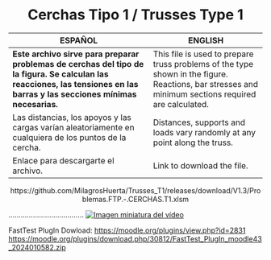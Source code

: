<h1 align="center"> Cerchas Tipo 1 / Trusses Type 1 </h1>

| ESPAÑOL | ENGLISH |
| --- | --- |
| **Este archivo sirve para preparar problemas de cerchas del tipo de la figura. Se calculan las reacciones, las tensiones en las barras y las secciones mínimas necesarias.** | This file is used to prepare truss problems of the type shown in the figure. Reactions, bar stresses and minimum sections required are calculated. |
|  Las distancias, los apoyos y las cargas varían aleatoriamente en cualquiera de los puntos de la cercha. | Distances, supports and loads vary randomly at any point along the truss. |
| Enlace para descargarte el archivo. | Link to download the file. |

<p align="center">
 https://github.com/MilagrosHuerta/Trusses_T1/releases/download/V1.3/Problemas.FTP.-.CERCHAS.T1.xlsm
 
 ..................................... [![Imagen miniatura del vídeo](https://i.ytimg.com/vi/DohRhugN6H8/hqdefault.jpg)](https://www.youtube.com/watch?v=DohRhugN6H8)

FastTest PlugIn Dowload: https://moodle.org/plugins/view.php?id=2831
https://moodle.org/plugins/download.php/30812/FastTest_PlugIn_moodle43_2024010582.zip
